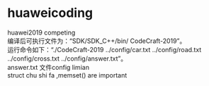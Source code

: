 # huaweicoding
huawei2019 competing  
编译后可执行文件为：“SDK/SDK_C++/bin/ CodeCraft-2019”。  
运行命令如下：“./CodeCraft-2019 ../config/car.txt ../config/road.txt ../config/cross.txt  ../config/answer.txt”。  
answer.txt 文件config limian  
struct chu shi fa ,memset() are important  
